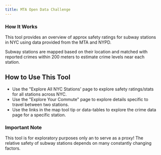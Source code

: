 ```yaml
---
title: MTA Open Data Challenge
---
```




### How It Works

This tool provides an overview of approx safety ratings for subway stations in NYC using data provided from the MTA and NYPD.

Subway stations are mapped based on their location and matched with reported crimes within 200 meters to estimate crime levels near each station.


## How to Use This Tool

- Use the "Explore All NYC Stations' page to explore safety ratings/stats for all stations across NYC.
- Use the "Explore Your Commute" page to explore details specific to travel between two stations.
- Use the links in the map tool tip or data-tables to explore the crime data page for a specific station.

### Important Note
This tool is for exploratory purposes only an to serve as a proxy! The relative safety of subway stations depends on many constantly changing factors.